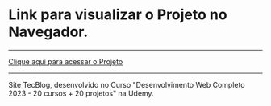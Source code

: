 # Link para visualizar o Projeto no Navegador.
***
[Clique aqui para acessar o Projeto](https://gustavocarmomendes.github.io/Projetos-De-Cursos/Second%20Project%20-%20TecBlog/)
***
Site TecBlog, desenvolvido no Curso "Desenvolvimento Web Completo 2023 - 20 cursos + 20 projetos" na Udemy.
